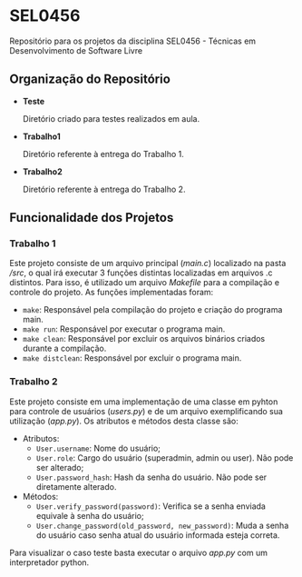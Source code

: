 # SEL0456
Repositório para os projetos da disciplina SEL0456 - Técnicas em Desenvolvimento de Software Livre

## Organização do Repositório
- **Teste**
  
  Diretório criado para testes realizados em aula.
  
- **Trabalho1**

  Diretório referente à entrega do Trabalho 1.

- **Trabalho2**

  Diretório referente à entrega do Trabalho 2.

## Funcionalidade dos Projetos

### Trabalho 1

  Este projeto consiste de um arquivo principal (_main.c_) localizado na pasta _/src_, o qual irá executar 3 funções distintas localizadas em arquivos .c distintos. Para isso, é utilizado um arquivo _Makefile_ para a compilação e controle do projeto. As funções implementadas foram:
  - ```make```: Responsável pela compilação do projeto e criação do programa main.
  - ```make run```: Responsável por executar o programa main.
  - ```make clean```: Responsável por excluir os arquivos binários criados durante a compilação.
  - ```make distclean```: Responsável por excluir o programa main.

### Trabalho 2
  Este projeto consiste em uma implementação de uma classe em pyhton para controle de usuários (_users.py_) e de um arquivo exemplificando sua utilização (_app.py_). Os atributos e métodos desta classe são:
  - Atributos:
    - ```User.username```: Nome do usuário;
    - ```User.role```: Cargo do usuário (superadmin, admin ou user). Não pode ser alterado;
    - ```User.password_hash```: Hash da senha do usuário. Não pode ser diretamente alterado.
  - Métodos:
    - ```User.verify_password(password)```: Verifica se a senha enviada equivale à senha do usuário;
    - ```User.change_password(old_password, new_password)```: Muda a senha do usuário caso senha atual do usuário informada esteja correta.
  
  Para visualizar o caso teste basta executar o arquivo _app.py_ com um interpretador python.
